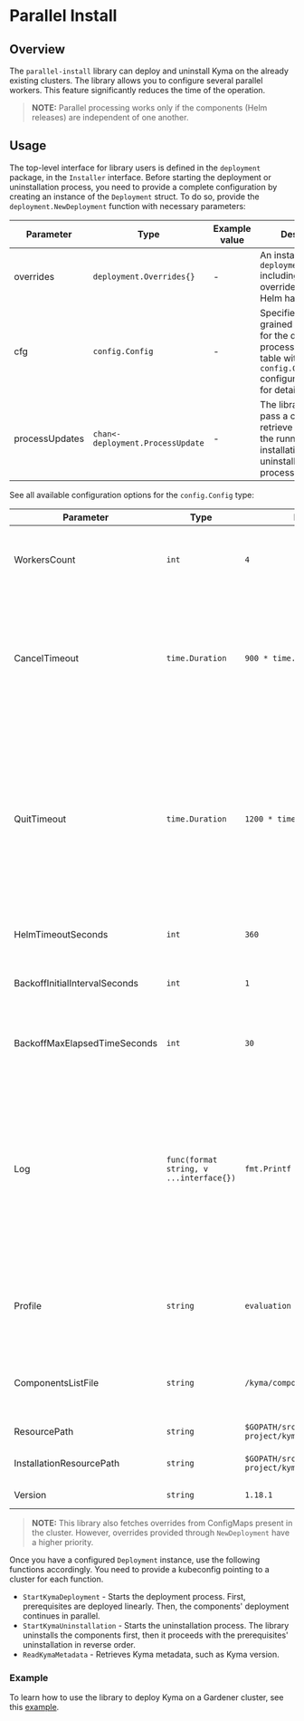 # Parallel Install

## Overview

The `parallel-install` library can deploy and uninstall Kyma on the already existing clusters.
The library allows you to configure several parallel workers. This feature significantly reduces the time of the operation.
> **NOTE:** Parallel processing works only if the components (Helm releases) are independent of one another.

## Usage

The top-level interface for library users is defined in the `deployment` package, in the `Installer` interface.
Before starting the deployment or uninstallation process, you need to provide a complete configuration
by creating an instance of the `Deployment` struct.
To do so, provide the `deployment.NewDeployment` function with necessary parameters:

| Parameter | Type | Example value | Description |
| --- | --- | --- | --- |
| overrides | `deployment.Overrides{}` | - | An instance of `deployment.Overrides` including all overrides which Helm has to consider.  |
| cfg | `config.Config` | - | Specifies fine-grained configuration for the deployment process. See the table with `config.Config` configuration options for details. |
| processUpdates  | `chan<- deployment.ProcessUpdate` | - | The library caller can pass a channel to retrieve updates of the running installation or uninstallation process. |

See all available configuration options for the `config.Config` type:

| Parameter | Type | Example value | Description |
| --- | --- | --- | --- |
| WorkersCount | `int` | `4` | Number of parallel workers used for the `deploy` or `uninstall` operation. |
| CancelTimeout | `time.Duration` | `900 * time.Second` | Time after which the workers' context is canceled. Pending worker goroutines (if any) may continue if blocked by a Helm client. |
| QuitTimeout | `time.Duration` | `1200 * time.Second` | Time after which the `deploy` or `uninstall` operation is aborted and returns an error to the user. Worker goroutines may still be working in the background. This value must be greater than the value for CancelTimeout. |
| HelmTimeoutSeconds | `int` | `360` | Timeout for the underlying Helm client. |
| BackoffInitialIntervalSeconds | `int` | `1` | Initial interval used for exponential backoff retry policy. |
| BackoffMaxElapsedTimeSeconds | `int` | `30` | Maximum time used for exponential backoff retry policy. |
| Log | `func(format string, v ...interface{})` | `fmt.Printf` | Function used for logging. To modify the logging behavior, set a custom logging function. For example, to disable any log output, provide an empty logging function implementation (`func(f string, v ...interface{}){}`). |
| Profile | `string` | `evaluation` | Deployment profile. The possible values are: "evaluation", "production", "".  |
| ComponentsListFile | `string` | `/kyma/components.yaml` | List of prerequisites and components used by the installer library. |
| ResourcePath | `string` | `$GOPATH/src/github.com/kyma-project/kyma/resources` | Path to Kyma resources. |
| InstallationResourcePath | `string` | `$GOPATH/src/github.com/kyma-project/kyma/installation/resources` | Path to Kyma installation resources. |
| Version | `string` | `1.18.1` | The Kyma version. |

>**NOTE:** This library also fetches overrides from ConfigMaps present in the cluster. However, overrides provided through `NewDeployment` have a higher priority.

Once you have a configured `Deployment` instance, use the following functions accordingly. You need to provide a kubeconfig pointing to a cluster for each function.

- `StartKymaDeployment` - Starts the deployment process. First, prerequisites are deployed linearly. Then, the components' deployment continues in parallel.
- `StartKymaUninstallation` - Starts the uninstallation process. The library uninstalls the components first, then it proceeds with the prerequisites' uninstallation in reverse order.
- `ReadKymaMetadata` - Retrieves Kyma metadata, such as Kyma version.

### Example

To learn how to use the library to deploy Kyma on a Gardener cluster, see this [example](../parallel-install/example/example.go).
